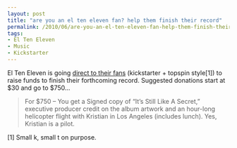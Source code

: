 ```yaml
---
layout: post
title: "are you an el ten eleven fan? help them finish their record"
permalink: /2010/06/are-you-an-el-ten-eleven-fan-help-them-finish-their-record.html
tags:
- El Ten Eleven
- Music
- Kickstarter
---
```


El Ten Eleven is going [direct to their fans](http://www.elteneleven.com/north/?p=275) (kickstarter + topspin style\[1\]) to raise funds to finish their forthcoming record. Suggested donations start at $30 and go to $750...

> For $750 – You get a Signed copy of “It’s Still Like A Secret,” executive producer credit on the album artwork and an hour-long helicopter flight with Kristian in Los Angeles (includes lunch). Yes, Kristian is a pilot.

\[1\] Small k, small t on purpose.